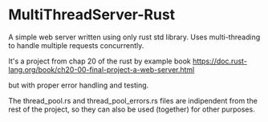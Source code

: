 # MultiThreadServer-Rust

A simple web server written using only rust std library.
Uses multi-threading to handle multiple requests concurrently.

It's a project from chap 20 of the rust by example book 
https://doc.rust-lang.org/book/ch20-00-final-project-a-web-server.html

but with proper error handling and testing.

The thread_pool.rs and thread_pool_errors.rs files are indipendent from the rest of the project, so they can also be used (together) for other purposes.
